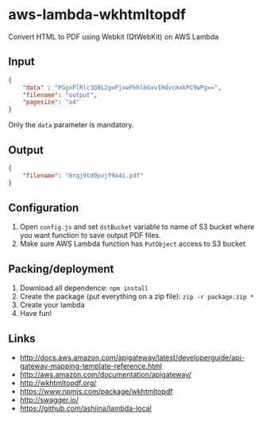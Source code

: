 # aws-lambda-wkhtmltopdf
Convert HTML to PDF using Webkit (QtWebKit) on AWS Lambda

## Input

```json
{
    "data" : "PGgxPlRlc3Q8L2gxPjxwPkhlbGxvIHdvcmxkPC9wPg==",
    "filename": "output",
    "pagesize": "a4"
}
```

Only the ``data`` parameter is mandatory.

## Output

```json
{
    "filename": "8rqj9td0pvjf9a4i.pdf"
}
```

## Configuration

1. Open `config.js` and set `dstBucket` variable to name of S3 bucket where you want function to save output PDF files.
2. Make sure AWS Lambda function has `PutObject` access to S3 bucket

## Packing/deployment

1. Download all dependence: ``npm install``
2. Create the package (put everything on a zip file): ``zip -r package.zip *``
3. Create your lambda
4. Have fun!

## Links

* http://docs.aws.amazon.com/apigateway/latest/developerguide/api-gateway-mapping-template-reference.html
* http://aws.amazon.com/documentation/apigateway/
* http://wkhtmltopdf.org/
* https://www.npmjs.com/package/wkhtmltopdf
* http://swagger.io/
* https://github.com/ashiina/lambda-local